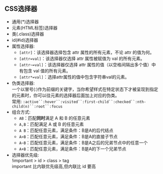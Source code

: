 ## CSS选择器
* 通用(*)选择器
* 元素(HTML标签)选择器
* 类(.class)选择器
* id(#id)选择器
* 属性选择器:  
  * `[attr]`：该选择器选择包含 attr 属性的所有元素，不论 attr 的值为何。  
  * `[attr=val]`：该选择器仅选择 attr 属性被赋值为 val 的所有元素。  
  * `[attr~=val]`：该选择器仅选择 attr 属性的值（以空格间隔出多个值）中有包含 val 值的所有元素。
  * `[attr*=val]`：选择attr属性的值中包含字符串val的元素。
* 伪类选择器:  
一个以冒号(:)作为前缀的关键字，当你希望样式在特定状态下才被呈现到指定的元素时，你可以往元素的选择器后面加上对应的伪类。  
常用: `:active``:hover``:visited``:first-child``:checked``:nth-child(n)``:root``:focus`
* 组合方式:  
  * `AB`：匹配**同时**满足 A 和 B 的任意元素
  * `A,B`：匹配满足 A 或 B 的任意元素
  * `A B`：匹配任意元素，满足条件：B是A的后代结点
  * `A>B`：匹配任意元素，满足条件：B是A的直接子节点
  * `A~B`：匹配任意元素，满足条件：B是A之后的兄弟节点中的任意一个
  * `A+B`：匹配任意元素，满足条件：B是A的下一个兄弟节点
* 选择器优先级:  
!important > id > class > tag  
important 比内联优先级高,但内联比 id 要高